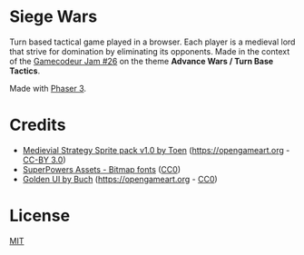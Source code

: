 # Siege Wars

Turn based tactical game played in a browser. Each player is a medieval lord that strive for domination by eliminating its opponents. Made in the context of the [Gamecodeur Jam #26](https://itch.io/jam/gamecodeur-gamejam-26) on the theme **Advance Wars / Turn Base Tactics**.

Made with [Phaser 3](https://www.phaser.io/phaser3).

# Credits

- [Medievial Strategy Sprite pack v1.0 by Toen](https://opengameart.org/content/toens-medieval-strategy-sprite-pack-v10-16x16) (https://opengameart.org - [CC-BY 3.0](https://creativecommons.org/licenses/by/3.0/))
- [SuperPowers Assets - Bitmap fonts](https://opengameart.org/content/superpowers-assets-bitmap-fonts) ([CC0](http://creativecommons.org/publicdomain/zero/1.0/))
- [Golden UI by Buch](https://opengameart.org/content/golden-ui) (https://opengameart.org - [CC0](https://creativecommons.org/publicdomain/zero/1.0/))

# License

[MIT](http://www.opensource.org/licenses/mit-license.php)